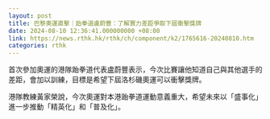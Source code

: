 ```yaml
---
layout: post
title: 巴黎奧運直擊｜跆拳道盧蔚豐：了解實力差距爭取下屆衝擊獎牌
date: 2024-08-10 12:36:41.000000000 +08:00
link: https://news.rthk.hk/rthk/ch/component/k2/1765616-20240810.htm
categories: rthk
---
```


首次參加奧運的港隊跆拳道代表盧蔚豐表示，今次比賽讓他知道自己與其他選手的差距，會加以訓練，目標是希望下屆洛杉磯奧運可以衝擊獎牌。

港隊教練黃家榮說，今次奧運對本港跆拳道運動意義重大，希望未來以「盛事化」進一步推動「精英化」和「普及化」。
